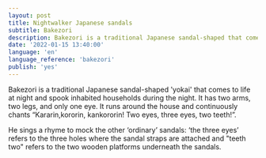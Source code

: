 ```yaml
---
layout: post
title: Nightwalker Japanese sandals
subtitle: Bakezori
description: Bakezori is a traditional Japanese sandal-shaped that comes to life at night.
date: '2022-01-15 13:40:00'
language: 'en'
language_reference: 'bakezori'
publish: 'yes'
---
```

Bakezori is a traditional Japanese sandal-shaped 'yokai' that comes to life at night and spook inhabited households during the night. It has two arms, two legs, and only one eye. It runs around the house and continuously chants “Kararin,kororin, kankororin! Two eyes, three eyes, two teeth!”.

He sings a rhyme to mock the other ‘ordinary’ sandals: ‘the three eyes’ refers to the three holes where the sandal straps are attached and "teeth two" refers to the two wooden platforms underneath the sandals.
